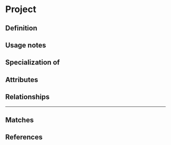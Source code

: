 # Project

## Definition

## Usage notes

## Specialization of

## Attributes


## Relationships


---
## Matches


## References
